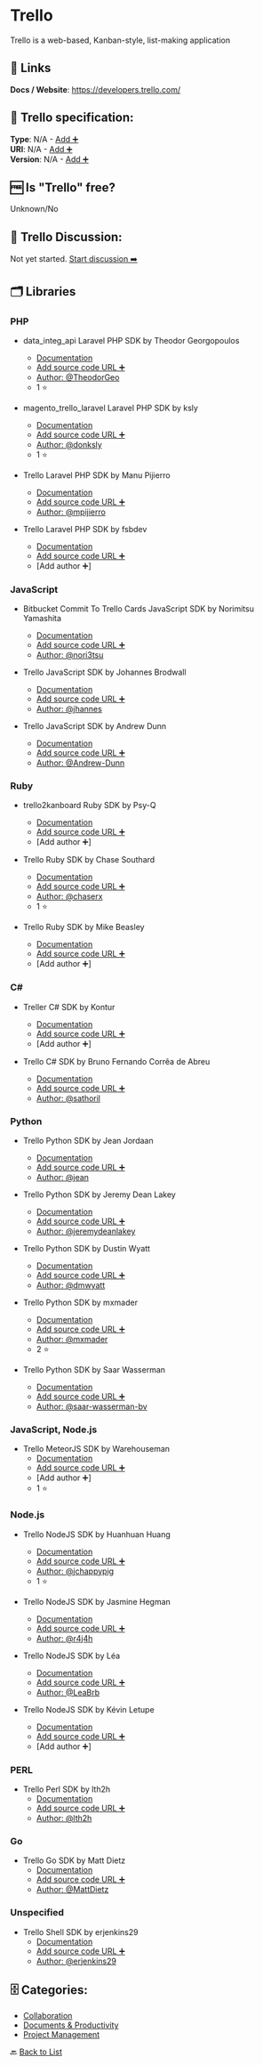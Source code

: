 # Trello
Trello is a web-based, Kanban-style, list-making application

##  🔗 Links
**Docs / Website**: https://developers.trello.com/

## 🧬 Trello specification:
**Type**: N/A - [Add ➕](https://github.com/apis-list/apis-list/edit/main/apis-list.yaml)  
**URI**: N/A - [Add ➕](https://github.com/apis-list/apis-list/edit/main/apis-list.yaml)  
**Version**: N/A - [Add ➕](https://github.com/apis-list/apis-list/edit/main/apis-list.yaml)

## 🆓 Is "Trello" free?
 Unknown/No 

## 💬 Trello Discussion:
Not yet started. [Start discussion ➡️](https://github.com/apis-list/apis-list/discussions/new)

## 🗂️ Libraries
### PHP
- data_integ_api Laravel PHP SDK by Theodor Georgopoulos
    - [Documentation](https://github.com/TheodorGeo/data_integ_api)
    - [Add source code URL ➕]()
    - [Author: @TheodorGeo](https://github.com/TheodorGeo)
    - 1 ⭐

- magento_trello_laravel Laravel PHP SDK by ksly
    - [Documentation](https://github.com/donksly/magento_trello_laravel)
    - [Add source code URL ➕]()
    - [Author: @donksly](https://github.com/donksly)
    - 1 ⭐

- Trello Laravel PHP SDK by Manu Pijierro
    - [Documentation](https://github.com/mpijierro/laratrell)
    - [Add source code URL ➕]()
    - [Author: @mpijierro](https://github.com/mpijierro)

- Trello Laravel PHP SDK by fsbdev
    - [Documentation](https://github.com/fsbdev/trello-client)
    - [Add source code URL ➕]()
    - [Add author ➕]

### JavaScript
- Bitbucket Commit To Trello Cards JavaScript SDK by Norimitsu Yamashita
    - [Documentation](https://github.com/nori3tsu/bitbucket-commit-to-trello-card)
    - [Add source code URL ➕]()
    - [Author: @nori3tsu](https://github.com/nori3tsu)

- Trello JavaScript SDK by Johannes Brodwall
    - [Documentation](https://github.com/jhannes/wassup-trello)
    - [Add source code URL ➕]()
    - [Author: @jhannes](https://github.com/jhannes)

- Trello JavaScript SDK by Andrew Dunn
    - [Documentation](https://github.com/Andrew-Dunn/trello-burndown)
    - [Add source code URL ➕]()
    - [Author: @Andrew-Dunn](https://github.com/Andrew-Dunn)

### Ruby
- trello2kanboard Ruby SDK by Psy-Q
    - [Documentation](https://gitlab.com/psy-q/trello2kanboard)
    - [Add source code URL ➕]()
    - [Add author ➕]

- Trello Ruby SDK by Chase Southard
    - [Documentation](https://github.com/chaserx/trellist)
    - [Add source code URL ➕]()
    - [Author: @chaserx](https://github.com/chaserx)
    - 1 ⭐

- Trello Ruby SDK by Mike Beasley
    - [Documentation](https://github.com/mbeasley/ctrl)
    - [Add source code URL ➕]()
    - [Add author ➕]

### C#
- Treller C# SDK by Kontur
    - [Documentation](https://github.com/skbkontur/Treller)
    - [Add source code URL ➕]()
    - [Add author ➕]

- Trello C# SDK by Bruno Fernando Corrêa de Abreu
    - [Documentation](https://github.com/sathoril/Dashboards)
    - [Add source code URL ➕]()
    - [Author: @sathoril](https://github.com/sathoril)

### Python
- Trello Python SDK by Jean Jordaan
    - [Documentation](https://github.com/jean/trollop)
    - [Add source code URL ➕]()
    - [Author: @jean](https://github.com/jean)

- Trello Python SDK by Jeremy Dean Lakey
    - [Documentation](https://github.com/jeremydeanlakey/jello)
    - [Add source code URL ➕]()
    - [Author: @jeremydeanlakey](https://github.com/jeremydeanlakey)

- Trello Python SDK by Dustin Wyatt
    - [Documentation](https://github.com/dmwyatt/rose_trellis)
    - [Add source code URL ➕]()
    - [Author: @dmwyatt](https://github.com/dmwyatt)

- Trello Python SDK by mxmader
    - [Documentation](https://github.com/mxmader/trello-reporting)
    - [Add source code URL ➕]()
    - [Author: @mxmader](https://github.com/mxmader)
    - 2 ⭐

- Trello Python SDK by Saar Wasserman
    - [Documentation](https://github.com/saar-wasserman-bv/trellomanager_project)
    - [Add source code URL ➕]()
    - [Author: @saar-wasserman-bv](https://github.com/saar-wasserman-bv)

### JavaScript, Node.js
- Trello MeteorJS SDK by Warehouseman
    - [Documentation](https://github.com/warehouseman/meteor-node-trello)
    - [Add source code URL ➕]()
    - [Add author ➕]
    - 1 ⭐

### Node.js
- Trello NodeJS SDK by Huanhuan Huang
    - [Documentation](https://github.com/jchappypig/trello-manager-node)
    - [Add source code URL ➕]()
    - [Author: @jchappypig](https://github.com/jchappypig)
    - 1 ⭐

- Trello NodeJS SDK by Jasmine Hegman
    - [Documentation](https://github.com/r4j4h/trello-card-lister)
    - [Add source code URL ➕]()
    - [Author: @r4j4h](https://github.com/r4j4h)

- Trello NodeJS SDK by Léa
    - [Documentation](https://github.com/LeaBrb/appli-trello-nodejs)
    - [Add source code URL ➕]()
    - [Author: @LeaBrb](https://github.com/LeaBrb)

- Trello NodeJS SDK by Kévin Letupe
    - [Documentation](https://github.com/KevinL59/trello-export)
    - [Add source code URL ➕]()
    - [Add author ➕]

### PERL
- Trello Perl SDK by lth2h
    - [Documentation](https://github.com/lth2h/perl-trello)
    - [Add source code URL ➕]()
    - [Author: @lth2h](https://github.com/lth2h)

### Go
- Trello Go SDK by Matt Dietz
    - [Documentation](https://github.com/Cerberus98/trello_go)
    - [Add source code URL ➕]()
    - [Author: @MattDietz](https://github.com/MattDietz)

### Unspecified
- Trello Shell SDK by erjenkins29
    - [Documentation](https://github.com/erjenkins29/trello-reports)
    - [Add source code URL ➕]()
    - [Author: @erjenkins29](https://github.com/erjenkins29)


## 🗄️ Categories:
- [Collaboration](https://github.com/apis-list/apis-list#collaboration-)
- [Documents & Productivity](https://github.com/apis-list/apis-list#documents--productivity-)
- [Project Management](https://github.com/apis-list/apis-list#project-management-)

🔙  [Back to List](https://github.com/apis-list/apis-list)
